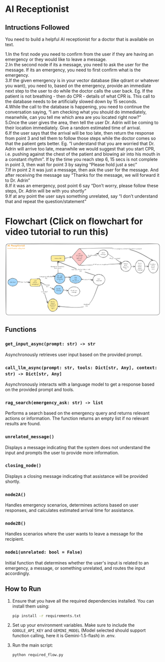 
# AI Receptionist

## Intructions Followed
You need to build a helpful AI receptionist for a doctor that is available on text.

1.In the first node you need to confirm from the user if they are having an emergency or they would like to leave a message.<br>
2.In the second node if its a message, you need to ask the user for the message. If its an emergency, you need to first confirm what is the emergency.<br>
3.If the given emergency is in your vector database (like qdrant or whatever you want), you need to, based on the emergency, provide an immediate next step to the user to do while the doctor calls the user back. Eg. If the patient is not breathing - then do CPR - details of what CPR is. This call to the database needs to be artificially slowed down by 15 seconds.<br>
4.While the call to the database is happening, you need to continue the conversation saying, “I am checking what you should do immediately, meanwhile, can you tell me which area are you located right now?”<br>
5.Once the user gives the area, then tell the user Dr. Adrin will be coming to their location immediately. Give a random estimated time of arrival.<br>
6.If the user says that the arrival will be too late, then return the response from point 3 and tell them to follow those steps while the doctor comes so that the patient gets better. Eg. “I understand that you are worried that Dr. Adrin will arrive too late, meanwhile we would suggest that you start CPR, i.e. pushing against the chest of the patient and blowing air into his mouth in a constant rhythm”. If by the time you reach step 6, 15 secs is not complete in point 3, then wait for point 3 by saying “Please hold just a sec”<br>
7.If in point 2 it was just a message, then ask the user for the message. And after receiving the message say “Thanks for the message, we will forward it to Dr. Adrin”<br>
8.If it was an emergency, post point 6 say “Don’t worry, please follow these steps, Dr. Adrin will be with you shortly”<br>
9.If at any point the user says something unrelated, say “I don’t understand that and repeat the question/statement”<br>

# Flowchart (Click on flowchart for video tutorial to run this)
[![Flowchart and on-click leads to tutorial for installation](ai_reception.png)](https://youtu.be/tvj0_dJ5I2E)

## Functions

### `get_input_async(prompt: str) -> str`

Asynchronously retrieves user input based on the provided prompt.

### `call_llm_async(prompt: str, tools: Dict[str, Any], context: str) -> Dict[str, Any]`

Asynchronously interacts with a language model to get a response based on the provided prompt and tools.

### `rag_search(emergency_ask: str) -> list`

Performs a search based on the emergency query and returns relevant actions or information. The function returns an empty list if no relevant results are found.

### `unrelated_message()`

Displays a message indicating that the system does not understand the input and prompts the user to provide more information.

### `closing_node()`

Displays a closing message indicating that assistance will be provided shortly.

### `node2A()`

Handles emergency scenarios, determines actions based on user responses, and calculates estimated arrival time for assistance.

### `node2B()`

Handles scenarios where the user wants to leave a message for the recipient.

### `node1(unrelated: bool = False)`

Initial function that determines whether the user's input is related to an emergency, a message, or something unrelated, and routes the input accordingly.


## How to Run

1. Ensure that you have all the required dependencies installed. You can install them using:

    ```bash
    pip install -r requirements.txt
    ```

2. Set up your environment variables. Make sure to include the `GOOGLE_API_KEY` and `GEMINI_MODEL` (Model selected should support function calling, here it is Gemini-1.5-flash) in .env.

3. Run the main script:

    ```bash
    python required_flow.py
    ```
